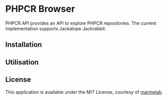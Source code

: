PHPCR Browser
=============

PHPCR API provides an API to explore PHPCR repositories. The current implementation supports Jackalope Jackrabbit.

Installation
------------

Utilisation
-------------



License
-------

This application is available under the MIT License, courtesy of [marmelab](http://marmelab.com).
